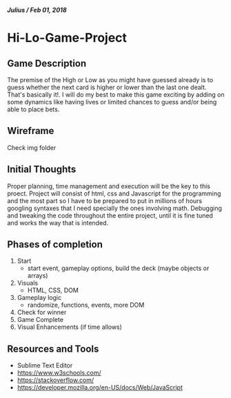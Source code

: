 ***Julius / Feb 01, 2018***
# Hi-Lo-Game-Project
## Game Description
The premise of the High or Low as you might have guessed already is to guess whether the next card is higher or lower than the last one dealt. That's basically it!. I will do my best to make this game exciting by adding on some dynamics like having lives or limited chances to guess and/or being able to place bets. 
## Wireframe
Check img folder
## Initial Thoughts
Proper planning, time management and execution will be the key to this proect. Project will consist of html, css and Javascript for the programming and the most part so I have to be prepared to put in millions of hours googling syntaxes that I need specially the ones involving math. Debugging and tweaking the code throughout the entire project, until it is fine tuned and works the way that is intended.
## Phases of completion
1. Start
      - start event, gameplay options, build the deck (maybe objects or arrays)
2. Visuals
      - HTML, CSS, DOM
3. Gameplay logic
      - randomize, functions, events, more DOM
4. Check for winner
5. Game Complete
6. Visual Enhancements (if time allows)
## Resources and Tools
- Sublime Text Editor
- https://www.w3schools.com/
- https://stackoverflow.com/
- https://developer.mozilla.org/en-US/docs/Web/JavaScript


 
